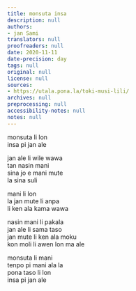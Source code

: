 ```yaml
---
title: monsuta insa
description: null
authors:
- jan Sami
translators: null
proofreaders: null
date: 2020-11-11
date-precision: day
tags: null
original: null
license: null
sources:
- https://utala.pona.la/toki-musi-lili/
archives: null
preprocessing: null
accessibility-notes: null
notes: null
---
```


monsuta li lon  
insa pi jan ale

jan ale li wile wawa  
tan nasin mani  
sina jo e mani mute  
la sina suli

mani li lon  
la jan mute li anpa  
li ken ala kama wawa

nasin mani li pakala  
jan ale li sama taso  
jan mute li ken ala moku  
kon moli li awen lon ma ale

monsuta li mani  
tenpo pi mani ala la  
pona taso li lon  
insa pi jan ale